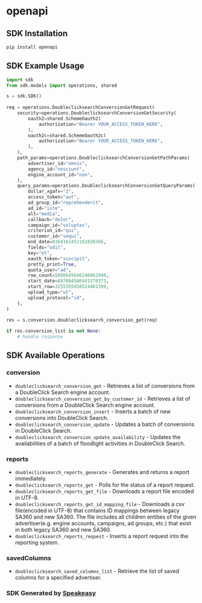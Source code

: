 # openapi

<!-- Start SDK Installation -->
## SDK Installation

```bash
pip install openapi
```
<!-- End SDK Installation -->

## SDK Example Usage
<!-- Start SDK Example Usage -->
```python
import sdk
from sdk.models import operations, shared

s = sdk.SDK()
    
req = operations.DoubleclicksearchConversionGetRequest(
    security=operations.DoubleclicksearchConversionGetSecurity(
        oauth2=shared.SchemeOauth2(
            authorization="Bearer YOUR_ACCESS_TOKEN_HERE",
        ),
        oauth2c=shared.SchemeOauth2c(
            authorization="Bearer YOUR_ACCESS_TOKEN_HERE",
        ),
    ),
    path_params=operations.DoubleclicksearchConversionGetPathParams(
        advertiser_id="omnis",
        agency_id="nesciunt",
        engine_account_id="non",
    ),
    query_params=operations.DoubleclicksearchConversionGetQueryParams(
        dollar_xgafv="2",
        access_token="aut",
        ad_group_id="reprehenderit",
        ad_id="iste",
        alt="media",
        callback="dolor",
        campaign_id="voluptas",
        criterion_id="qui",
        customer_id="sequi",
        end_date=8364161452162830366,
        fields="odit",
        key="et",
        oauth_token="suscipit",
        pretty_print=True,
        quota_user="ad",
        row_count=5886645646246062940,
        start_date=887084586441570373,
        start_row=3255355928524481789,
        upload_type="ut",
        upload_protocol="id",
    ),
)
    
res = s.conversion.doubleclicksearch_conversion_get(req)

if res.conversion_list is not None:
    # handle response
```
<!-- End SDK Example Usage -->

<!-- Start SDK Available Operations -->
## SDK Available Operations

### conversion

* `doubleclicksearch_conversion_get` - Retrieves a list of conversions from a DoubleClick Search engine account.
* `doubleclicksearch_conversion_get_by_customer_id` - Retrieves a list of conversions from a DoubleClick Search engine account.
* `doubleclicksearch_conversion_insert` - Inserts a batch of new conversions into DoubleClick Search.
* `doubleclicksearch_conversion_update` - Updates a batch of conversions in DoubleClick Search.
* `doubleclicksearch_conversion_update_availability` - Updates the availabilities of a batch of floodlight activities in DoubleClick Search.

### reports

* `doubleclicksearch_reports_generate` - Generates and returns a report immediately.
* `doubleclicksearch_reports_get` - Polls for the status of a report request.
* `doubleclicksearch_reports_get_file` - Downloads a report file encoded in UTF-8.
* `doubleclicksearch_reports_get_id_mapping_file` - Downloads a csv file(encoded in UTF-8) that contains ID mappings between legacy SA360 and new SA360. The file includes all children entities of the given advertiser(e.g. engine accounts, campaigns, ad groups, etc.) that exist in both legacy SA360 and new SA360.
* `doubleclicksearch_reports_request` - Inserts a report request into the reporting system.

### savedColumns

* `doubleclicksearch_saved_columns_list` - Retrieve the list of saved columns for a specified advertiser.

<!-- End SDK Available Operations -->

### SDK Generated by [Speakeasy](https://docs.speakeasyapi.dev/docs/using-speakeasy/client-sdks)
